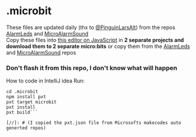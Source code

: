 # .microbit
These files are updated daily (thx to [@PinguinLarsAlt](https://github.com/PinguinLarsAlt)) from the repos [AlarmLeds](https://github.com/PinguinLars/AlarmLeds) and [MicroAlarmSound](https://github.com/PinguinLars/MicroAlarmSound)   
Copy these files into [this editor on JavaScript](https://makecode.microbit.org) in **2 separate projects and download them to 2 separate micro:bits** or copy them from the [AlarmLeds](https://github.com/PinguinLars/AlarmLeds) and [MicroAlarmSound](https://github.com/PinguinLars/MicroAlarmSound) repos  
### **Don't flash it from this repo, I don't know what will happen**

How to code in IntelliJ idea
Run:
```
cd .microbit
npm install pxt
pxt target microbit
pxt install
pxt build```

[//]: # (I copied the pxt.json file from Microsofts makecodes auto generted repos)
